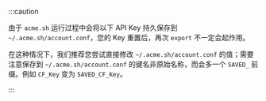 :::caution

由于 `acme.sh` 运行过程中会将以下 API Key 持久保存到 `~/.acme.sh/account.conf`，您的 Key 重置后，再次 `export` 不一定会起作用。

在这种情况下，我们推荐您尝试直接修改 `~/.acme.sh/account.conf` 的值；需要注意保存到 `~/.acme.sh/account.conf` 的键名非原始名称，而会多一个 `SAVED_` 前缀。例如 `CF_Key` 变为 `SAVED_CF_Key`。

:::